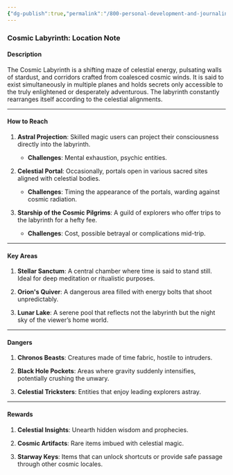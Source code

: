 ```yaml
---
{"dg-publish":true,"permalink":"/800-personal-development-and-journaling/810-hermit-gaming/games-in-development/cleric-paladin-solo-ttrpg/cosmic-labyrinth/"}
---
```


### Cosmic Labyrinth: Location Note

#### Description
The Cosmic Labyrinth is a shifting maze of celestial energy, pulsating walls of stardust, and corridors crafted from coalesced cosmic winds. It is said to exist simultaneously in multiple planes and holds secrets only accessible to the truly enlightened or desperately adventurous. The labyrinth constantly rearranges itself according to the celestial alignments.

---

#### How to Reach
1. **Astral Projection**: Skilled magic users can project their consciousness directly into the labyrinth.
    - **Challenges**: Mental exhaustion, psychic entities.

2. **Celestial Portal**: Occasionally, portals open in various sacred sites aligned with celestial bodies.
    - **Challenges**: Timing the appearance of the portals, warding against cosmic radiation.

3. **Starship of the Cosmic Pilgrims**: A guild of explorers who offer trips to the labyrinth for a hefty fee.
    - **Challenges**: Cost, possible betrayal or complications mid-trip.

---

#### Key Areas
1. **Stellar Sanctum**: A central chamber where time is said to stand still. Ideal for deep meditation or ritualistic purposes.
  
2. **Orion's Quiver**: A dangerous area filled with energy bolts that shoot unpredictably. 

3. **Lunar Lake**: A serene pool that reflects not the labyrinth but the night sky of the viewer’s home world.

---

#### Dangers
1. **Chronos Beasts**: Creatures made of time fabric, hostile to intruders.
  
2. **Black Hole Pockets**: Areas where gravity suddenly intensifies, potentially crushing the unwary.
  
3. **Celestial Tricksters**: Entities that enjoy leading explorers astray.

---

#### Rewards
1. **Celestial Insights**: Unearth hidden wisdom and prophecies.

2. **Cosmic Artifacts**: Rare items imbued with celestial magic.

3. **Starway Keys**: Items that can unlock shortcuts or provide safe passage through other cosmic locales.